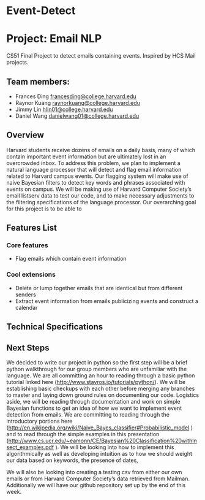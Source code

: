 # Event-Detect

# Project: Email NLP
CS51 Final Project to detect emails containing events. Inspired by HCS Mail projects.

## Team members: 
- Frances Ding		francesding@college.harvard.edu 
- Raynor Kuang		raynorkuang@college.harvard.edu 
- Jimmy Lin		hlin01@college.harvard.edu 
- Daniel Wang 		danielwang01@college.harvard.edu 


## Overview 
Harvard students receive dozens of emails on a daily basis, many of which contain important event information but are ultimately lost in an overcrowded inbox. To address this problem, we plan to implement a natural language processor that will detect and flag email information related to Harvard campus events. Our flagging system will make use of naive Bayesian filters to detect key words and phrases associated with events on campus. We will be making use of Harvard Computer Society’s email listserv data to test our code, and to make necessary adjustments to the filtering specifications of the language processor. Our overarching goal for this project is to be able to 

## Features List

### Core features

- Flag emails which contain event information

### Cool extensions
- Delete or lump together emails that are identical but from different senders
- Extract event information from emails publicizing events and construct a calendar

## Technical Specifications 

## Next Steps 
We decided to write our project in python so the first step will be a brief python walkthrough for our group members who are unfamiliar with the language. We are all committing an hour to reading through a basic python tutorial linked here (http://www.stavros.io/tutorials/python/). We will be establishing basic checkups with each other before merging any branches to master and laying down ground rules on documenting our code. 
Logistics aside, we will be reading through documentation and work on simple Bayesian functions to get an idea of how we want to implement event detection from emails. We are committing to reading through the introductory portions here (http://en.wikipedia.org/wiki/Naive_Bayes_classifier#Probabilistic_model ) and to read through the simple examples in this presentation (http://www.cs.ucr.edu/~eamonn/CE/Bayesian%20Classification%20withInsect_examples.pdf ). We will be looking into how to implement this algorithmically as well as developing intuition as to how we should weight our data based on keywords, the presence of dates, 

We will also be looking into creating a testing csv from either our own emails or from Harvard Computer Society’s data retrieved from Mailman.
Additionally we will have our github repository set up by the end of this week.



